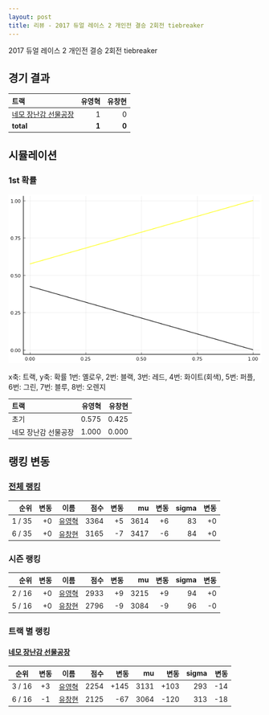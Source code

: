 ```yaml
---
layout: post
title: 리뷰 - 2017 듀얼 레이스 2 개인전 결승 2회전 tiebreaker
---
```


2017 듀얼 레이스 2 개인전 결승 2회전 tiebreaker


## 경기 결과

| 트랙 | 유영혁 | 유창현 |
|:---|---:|---:|
| [네모 장난감 선물공장](../present) | 1 | 0 |
| __total__ |__1__ |__0__ |



## 시뮬레이션


### 1st 확률


![](../images/s2017-1-4-2-t-1st.png)

x축: 트랙, y축: 확률
1번: 옐로우, 2번: 블랙, 3번: 레드, 4번: 화이트(회색), 5번: 퍼플, 6번: 그린, 7번: 블루, 8번: 오렌지

| 트랙 | 유영혁 | 유창현 |
|:---|---:|---:|
| 초기 | 0.575 | 0.425 |
| 네모 장난감 선물공장 | 1.000 | 0.000 |


## 랭킹 변동


### [전체 랭킹](../singles-full)

| 순위 | 변동 | 이름 | 점수 | 변동 | mu | 변동 | sigma | 변동 |
|---:|---:|:---:|---:|---:|---:|---:|---:|---:|
| 1 / 35 | +0 | [유영혁](../yuyeonghyeok) | 3364 | +5 | 3614 | +6 | 83 | +0 |
| 6 / 35 | +0 | [유창현](../yuchanghyeon) | 3165 | -7 | 3417 | -6 | 84 | +0 |

### 시즌 랭킹

| 순위 | 변동 | 이름 | 점수 | 변동 | mu | 변동 | sigma | 변동 |
|---:|---:|:---:|---:|---:|---:|---:|---:|---:|
| 2 / 16 | +0 | [유영혁](../yuyeonghyeok) | 2933 | +9 | 3215 | +9 | 94 | +0 |
| 5 / 16 | +0 | [유창현](../yuchanghyeon) | 2796 | -9 | 3084 | -9 | 96 | -0 |

### 트랙 별 랭킹


#### [네모 장난감 선물공장](../present)

| 순위 | 변동 | 이름 | 점수 | 변동 | mu | 변동 | sigma | 변동 |
|:---:|:---:|:---:|---:|---:|---:|---:|---:|---:|
| 3 / 16 | +3 | [유영혁](../yuyeonghyeok) | 2254 | +145 | 3131 | +103 | 293 | -14 |
| 6 / 16 | -1 | [유창현](../yuchanghyeon) | 2125 | -67 | 3064 | -120 | 313 | -18 |
